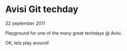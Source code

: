 # Avisi Git techday
22 september 2011

Playground for one of the many great techdays @ Avisi.

OK, lets play around!
